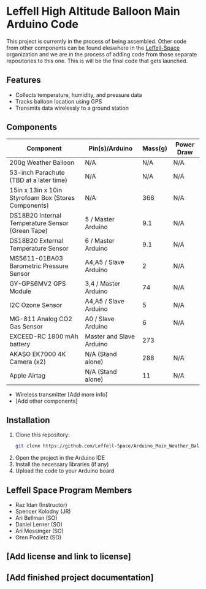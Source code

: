 # Leffell High Altitude Balloon Main Arduino Code

This project is currently in the process of being assembled. Other code from other components can be found eleswhere in the [Leffell-Space](https://github.com/orgs/Leffell-Space/repositories) organization and we are in the process of adding code from those separate repositories to this one. This is will be the final code that gets launched.

## Features

- Collects temperature, humidity, and pressure data
- Tracks balloon location using GPS
- Transmits data wirelessly to a ground station

## Components


| Component | Pin(s)/Arduino  | Mass(g) | Power Draw |           
| - | - | - | - |
|200g Weather Balloon| N/A| N/A|N/A|
|53-inch Parachute (TBD at a later time)| N/A| N/A|N/A|
|15in x 13in x 10in Styrofoam Box (Stores Components)| N/A|366|N/A|
|DS18B20 Internal Temperature Sensor (Green Tape)| 5 / Master Arduino| 9.1|N/A|
|DS18B20 External Temperature Sensor | 6 / Master Arduino| 9.1 |N/A|
|MS5611-01BA03 Barometric Pressure Sensor| A4,A5 / Slave Arduino|2| N/A|
|GY-GPS6MV2 GPS Module| 3,4 / Master Arduino|74|N/A|
|I2C Ozone Sensor| A4,A5 / Slave Arduino|5| N/A |
|MG-811 Analog CO2 Gas Sensor| A0 / Slave Arduino|6|N/A|
|EXCEED-RC 1800 mAh battery| Master and Slave Arduino|273| |
|AKASO EK7000 4K Camera (x2)|N/A (Stand alone)|288|N/A|
|Apple Airtag | N/A (Stand alone)|11|N/A|


- Wireless transmitter [Add more info]
- [Add other components]

## Installation

1. Clone this repository:
   ```bash
   git clone https://github.com/Leffell-Space/Arduino_Main_Weather_Balloon.git
   ```
2. Open the project in the Arduino IDE
3. Install the necessary libraries (if any)
4. Upload the code to your Arduino board

## Leffell Space Program Members
- Raz Idan (Instructor)
- Spencer Kolodny (JR)
- Ari Bellman (SO)
- Daniel Lerner (SO)
- Ari Messinger (SO)
- Oren Podietz (SO)
  
## [Add license and link to license]

## [Add finished project documentation]
